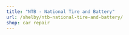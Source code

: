 ```yaml
---
title: "NTB - National Tire and Battery"
url: /shelby/ntb-national-tire-and-battery/
shop: car repair
---
```

